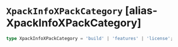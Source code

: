 # `XpackInfoXPackCategory` [alias-XpackInfoXPackCategory]
```typescript
type XpackInfoXPackCategory = 'build' | 'features' | 'license';
```
